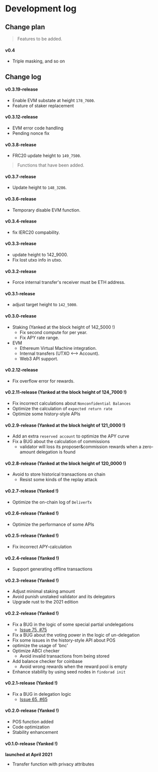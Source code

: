 # Development log

## Change plan

> Features to be added.

#### v0.4

- Triple masking, and so on

## Change log

#### v0.3.19-release

- Enable EVM substate at height `178_7600`.
- Feature of staker replacement

#### v0.3.12-release

- EVM error code handling
- Pending nonce fix

#### v0.3.8-release

- FRC20 update height to `149_7500`.

> Functions that have been added.

#### v0.3.7-release

- Update height to `148_3286`.

#### v0.3.6-release

- Temporary disable EVM function.

#### v0.3.4-release

- fix IERC20 compability.

#### v0.3.3-release

- update height to 142_9000.
- Fix lost utxo info in utxo.

#### v0.3.2-release

- Force internal transfer's receiver must be ETH address.

#### v0.3.1-release

- adjust target height to `142_5000`.

#### v0.3.0-release

- Staking (Yanked at the block height of 142_5000 !)
  - Fix second compute for per year.
  - Fix APY rate range.
- EVM
  - Ethereum Virtual Machine integration.
  - Internal transfers (UTXO <--> Account).
  - Web3 API support.

#### v0.2.12-release

- Fix overflow error for rewards.

#### v0.2.11-release (Yanked at the block height of 124_7000 !)

- Fix incorrect calculations about `Nonconfidential Balances`
- Optimize the calculation of `expected return rate`
- Optimize some history-style APIs

#### v0.2.9-release (Yanked at the block height of 121_0000 !)

- Add an extra `reserved account` to optimize the APY curve
- Fix a BUG about the calculation of commissions
  - validator will loss its proposer&commission rewards when a zero-amount delegation is found

#### v0.2.8-release (Yanked at the block height of 120_0000 !)

- Avoid to store historical transactions on chain
  - Resist some kinds of the replay attack

#### v0.2.7-release (Yanked !)

- Optimize the on-chain log of `DeliverTx`

#### v0.2.6-release (Yanked !)

- Optimize the performance of some APIs

#### v0.2.5-release (Yanked !)

- Fix incorrect APY-calculation

#### v0.2.4-release (Yanked !)

- Support generating offline transactions

#### v0.2.3-release (Yanked !)

- Adjust minimal staking amount
- Avoid punish unstaked validator and its delegators
- Upgrade rust to the 2021 edition

#### v0.2.2-release (Yanked !)

- Fix a BUG in the logic of some special partial undelegations
  - [Issue 75, #75](https://github.com/FindoraNetwork/platform/issues/75)
- Fix a BUG about the voting power in the logic of un-delegation
- Fix some issues in the history-style API about POS
- optimize the usage of 'bnc'
- Optimize ABCI checker
  - Avoid invalid transactions from being stored
- Add balance checker for coinbase
  - Avoid wrong rewards when the reward pool is empty
- Enhance stability by using seed nodes in `findorad init`

#### v0.2.1-release (Yanked !)

- Fix a BUG in delegation logic
  - [Issue 65, #65](https://github.com/FindoraNetwork/platform/issues/65)

#### v0.2.0-release (Yanked !)

- POS function added
- Code optimization
- Stability enhancement

#### v0.1.0-release (Yanked !)

**launched at April 2021**

- Transfer function with privacy attributes
